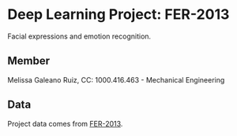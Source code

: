 # Deep Learning Project: FER-2013
Facial expressions and emotion recognition.

## Member
Melissa Galeano Ruiz, CC: 1000.416.463  -  Mechanical Engineering 

## Data
Project data comes from [FER-2013](https://www.kaggle.com/datasets/msambare/fer2013).


